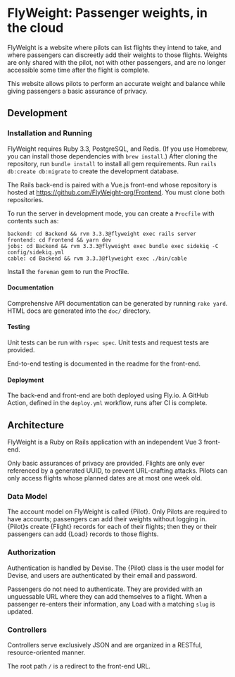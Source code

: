# FlyWeight: Passenger weights, in the cloud

FlyWeight is a website where pilots can list flights they intend to take, and
where passengers can discreetly add their weights to those flights. Weights are
only shared with the pilot, not with other passengers, and are no longer
accessible some time after the flight is complete.

This website allows pilots to perform an accurate weight and balance while
giving passengers a basic assurance of privacy.

## Development

### Installation and Running

FlyWeight requires Ruby 3.3, PostgreSQL, and Redis. (If you use Homebrew,
you can install those dependencies with `brew install`.) After cloning the
repository, run `bundle install` to install all gem requirements. Run
`rails db:create db:migrate` to create the development database.

The Rails back-end is paired with a Vue.js front-end whose repository is hosted
at https://github.com/FlyWeight-org/Frontend. You must clone both repositories.

To run the server in development mode, you can create a `Procfile` with contents
such as:

```
backend: cd Backend && rvm 3.3.3@flyweight exec rails server
frontend: cd Frontend && yarn dev
jobs: cd Backend && rvm 3.3.3@flyweight exec bundle exec sidekiq -C config/sidekiq.yml
cable: cd Backend && rvm 3.3.3@flyweight exec ./bin/cable
```

Install the `foreman` gem to run the Procfile.

#### Documentation

Comprehensive API documentation can be generated by running `rake yard`. HTML
docs are generated into the `doc/` directory.

#### Testing

Unit tests can be run with `rspec spec`. Unit tests and request tests are
provided.

End-to-end testing is documented in the readme for the front-end.

#### Deployment

The back-end and front-end are both deployed using Fly.io. A GitHub Action,
defined in the `deploy.yml` workflow, runs after CI is complete.

## Architecture

FlyWeight is a Ruby on Rails application with an independent Vue 3 front-end.

Only basic assurances of privacy are provided. Flights are only ever referenced
by a generated UUID, to prevent URL-crafting attacks. Pilots can only access
flights whose planned dates are at most one week old.

### Data Model

The account model on FlyWeight is called {Pilot}. Only Pilots are required to
have accounts; passengers can add their weights without logging in. {Pilot}s
create {Flight} records for each of their flights; then they or their passengers
can add {Load} records to those flights.

### Authorization

Authentication is handled by Devise. The {Pilot} class is the user model for
Devise, and users are authenticated by their email and password.

Passengers do not need to authenticate. They are provided with an unguessable
URL where they can add themselves to a flight. When a passenger re-enters their
information, any Load with a matching `slug` is updated.

### Controllers

Controllers serve exclusively JSON and are organized in a RESTful,
resource-oriented manner.

The root path `/` is a redirect to the front-end URL.
